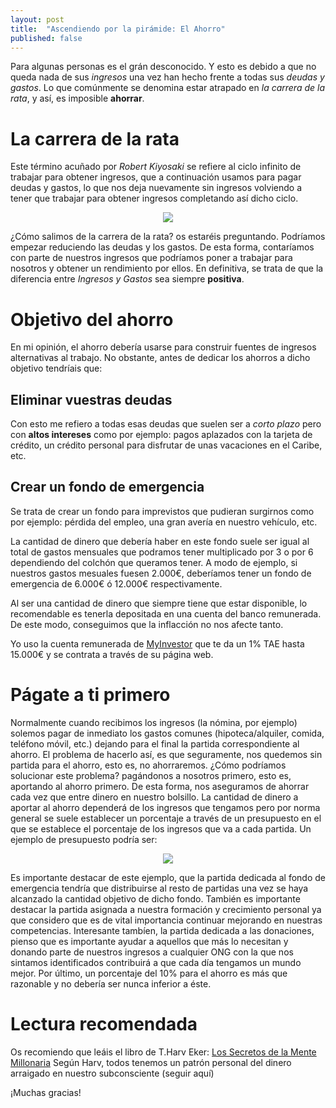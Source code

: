 ```yaml
---
layout: post
title:  "Ascendiendo por la pirámide: El Ahorro"
published: false
---
```


Para algunas personas es el grán desconocido. Y esto es debido a que no queda nada de sus *ingresos* una vez han hecho frente a todas sus *deudas y gastos*. Lo que comúnmente se denomina estar atrapado en *la carrera de la rata*, y así, es imposible **ahorrar**.

# La carrera de la rata

Este término acuñado por *Robert Kiyosaki* se refiere al ciclo infinito de trabajar para obtener ingresos, que a continuación usamos para pagar deudas y gastos, lo que nos deja nuevamente sin ingresos volviendo a tener que trabajar para obtener ingresos completando así dicho ciclo.

<p align="center">
<img src="{{ site.baseurl }}/images/la-carrera-de-la-rata.png"/>
</p>

¿Cómo salimos de la carrera de la rata? os estaréis preguntando. Podríamos empezar reduciendo las deudas y los gastos. De esta forma, contaríamos con parte de nuestros ingresos que podríamos poner a trabajar para nosotros y obtener un rendimiento por ellos. En definitiva, se trata de que la diferencia entre *Ingresos y Gastos* sea siempre **positiva**.

# Objetivo del ahorro

En mi opinión, el ahorro debería usarse para construir fuentes de ingresos alternativas al trabajo. No obstante, antes de dedicar los ahorros a dicho objetivo tendríais que:

## Eliminar vuestras deudas

Con esto me refiero a todas esas deudas que suelen ser a *corto plazo* pero con **altos intereses** como por ejemplo: pagos aplazados con la tarjeta de crédito, un crédito personal para disfrutar de unas vacaciones en el Caribe, etc.

## Crear un fondo de emergencia

Se trata de crear un fondo para imprevistos que pudieran surgirnos como por ejemplo: pérdida del empleo, una gran avería en nuestro vehículo, etc.

La cantidad de dinero que debería haber en este fondo suele ser igual al total de gastos mensuales que podramos tener multiplicado por 3 o por 6 dependiendo del colchón que queramos tener. A modo de ejemplo, si nuestros gastos mesuales fuesen 2.000€, deberíamos tener un fondo de emergencia de 6.000€ ó 12.000€ respectivamente.

Al ser una cantidad de dinero que siempre tiene que estar disponible, lo recomendable es tenerla depositada en una cuenta del banco remunerada. De este modo, conseguimos que la inflacción no nos afecte tanto.

Yo uso la cuenta remunerada de [MyInvestor](https://myinvestor.es/cuenta-remunerada/) que te da un 1% TAE hasta 15.000€ y se contrata a través de su página web.

# Págate a ti primero

Normalmente cuando recibimos los ingresos (la nómina, por ejemplo) solemos pagar de inmediato los gastos comunes (hipoteca/alquiler, comida, teléfono móvil, etc.) dejando para el final la partida correspondiente al ahorro. El problema de hacerlo así, es que seguramente, nos quedemos sin partida para el ahorro, esto es, no ahorraremos. ¿Cómo podríamos solucionar este problema? pagándonos a nosotros primero, esto es, aportando al ahorro primero. De esta forma, nos aseguramos de ahorrar cada vez que entre dinero en nuestro bolsillo. La cantidad de dinero a aportar al ahorro dependerá de los ingresos que tengamos pero por norma general se suele establecer un porcentaje a través de un presupuesto en el que se establece el porcentaje de los ingresos que va a cada partida. Un ejemplo de presupuesto podría ser:

<p align="center">
<img src="{{ site.baseurl }}/images/presupuesto.png"/>
</p>

Es importante destacar de este ejemplo, que la partida dedicada al fondo de emergencia tendría que distribuirse al resto de partidas una vez se haya alcanzado la cantidad objetivo de dicho fondo. También es importante destacar la partida asignada a nuestra formación y crecimiento personal ya que considero que es de vital importancia continuar mejorando en nuestras competencias. Interesante tambíen, la partida dedicada a las donaciones, pienso que es importante ayudar a aquellos que más lo necesitan y donando parte de nuestros ingresos a cualquier ONG con la que nos sintamos identificados contribuirá a que cada día tengamos un mundo mejor. Por último, un porcentaje del 10% para el ahorro es más que razonable y no debería ser nunca inferior a éste.

# Lectura recomendada

Os recomiendo que leáis el libro de T.Harv Eker: [Los Secretos de la Mente Millonaria](https://www.amazon.es/secretos-mente-millonaria-Harv-Eker/dp/8478086080/ref=sr_1_1?__mk_es_ES=ÅMÅŽÕÑ&crid=3365C6CQ285M8&keywords=los+secretos+de+la+mente+millonaria&qid=1580920020&sprefix=los+secretos+de%2Caps%2C427&sr=8-1) Según Harv, todos tenemos un patrón personal del dinero arraigado en nuestro subconsciente (seguir aquí) 

¡Muchas gracias!
